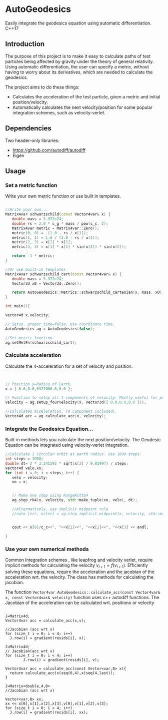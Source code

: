 # AutoGeodesics
Easily integrate the geodesics equation using automatic differentiation. C++17

## Introduction
The purpose of this project is to make it easy to calculate paths of test particles being affected by gravity under the theory of general relativity. Using automatic differentiation, the user can specify a metric, without having to worry about its derivatives, which are needed to calculate the geodesics.

The project aims to do these things:
- Calculates the acceleration of the test particle, given a metric and initial position/velocity.
- Automatically calculates the next velocity/position for some popular integration schemes, such as velocity-verlet.

## Dependencies
Two header-only libraries:
- https://github.com/autodiff/autodiff
- Eigen
## Usage

### Set a metric function
Write your own metric function or use built in templates. 
 ~~~c++
 
 //Write your own...
Matrix4var schwarzschild(const Vector4var& x) {
    double mass = 5.972e24;
    double rs = 2.0 * c_g * mass / pow(c_c, 2);
    Matrix4var metric = Matrix4var::Zero();
    metric(0, 0) = -(1.0 - rs / x[1]);
    metric(1, 1) = 1.0 / (1.0 - rs / x[1]);
    metric(2, 2) = x[1] * x[1];
    metric(3, 3) = x[1] * x[1] * sin(x[2]) * sin(x[2]);

    return -1 * metric;
}

//Or use built-in templates
Matrix4var schwarzschild_cart(const Vector4var& x) {
    double mass = 5.972e24;
    Vector3d x0 = Vector3d::Zero();

    return AutoGeodesics::Metrics::schwarzschild_cartesian(x, mass, x0);
}

int main(){

Vector4d x,velocity;

// Setup. proper_time=false. Use coordinate time.
AutoGeodesics ag = AutoGeodesics(false);

//Set metric function.
ag.setMetFn(schwarzschild_cart); 
~~~

### Calculate acceleration
Calculate the 4-acceleration for a set of velocity and position.
 ~~~c++


 // Position y=Radius of Earth.
 x = { 0.0,0.0,6371000.0,0.0 }; 

 // Function to setup all 4 components of velocity. Mostly useful for proper_time=true.
 velocity = ag.setup_fourvelocity(x, Vector3d({ 0.0,0.0,0.0 })); 

 //Calculates acceleration. (0 component included).
 Vector4d acc = ag.calculate_acc(x, velocity);
~~~  
### Integrate the Geodesics Equation...
Built-in methods lets you calculate the next position/velocity. The Geodesic Equation can be integrated using velocity-verlet integration.

 ~~~c++
//Calculate 1 circular orbit at earth radius. Use 1000 steps.
int steps = 1000;
double dt= 2 * 3.141592 * sqrt(x[2] / 9.81997) / steps;
Vector4d velo,xo;
for (int i = 0; i < steps; i++) {
    velo = velocity;
    xo = x;


    // Make one step using RungeKutta4
    ag.step_rk4(x, velocity, std::make_tuple(xo, velo), dt);

    //Alternatively, use implicit midpoint rule
    //auto [err, niter] = ag.step_implicit_midpoint(x, velocity, std::make_tuple(xo, velo), dt, 1e-3);


    cout << x[0]/c_c<<", "<<x[1]<<", "<<x[2]<<", "<<x[3] << endl;

}
 ~~~   

### Use your own numerical methods
Common integration schemes , like leapfrog and velocity verlet, require implicit methods for calculating the velocity  $v_{i+1} = f(v_{i+1})$. 
Efficiently solving these equations, require the acceleration and the jacobian of the acceleration wrt. the velocity.
The class has methods for calculating the jacobian.

The function `Vector4var AutoGeodesics::calculate_acc(const Vector4var& x, const Vector4var& velocity)` function uses c++ autodiff functions. The Jacobian of the acceleration can be calculated wrt. positiono or velocity

~~~

J=Matrix4d;
Vector4var acc = calculate_acc(x,v);

//Jacobian (acc wrt x)
for (size_t i = 0; i < 4; i++)
  J.row(i) = gradient(resids[i], x);
  
J=Matrix4d;
// Jacobian(acc wrt v)
for (size_t i = 0; i < 4; i++)
		J.row(i) = gradient(resids[i], v);
  
Vector4var acc = calculate_acc(const Vector<var,8> x){
  return calculate_acc(x(seq(0,4),x(seq(4,last));
}

J=Matrix<double,4,8>
//Jacobian (acc wrt x)

Vector<var,8> xx;
xx << x[0],x[1],x[2],x[3],v[0],v[1],v[2],v[3];
for (size_t i = 0; i < 4; i++)
  J.row(i) = gradient(resids[i], xx);
~~~

